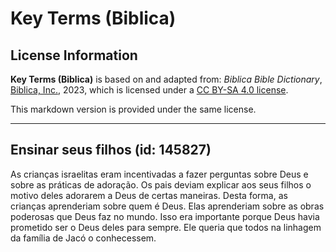 # Key Terms (Biblica)

## License Information

**Key Terms (Biblica)** is based on and adapted from: _Biblica Bible Dictionary_, [Biblica, Inc.](https://www.biblica.com/), 2023, which is licensed under a [CC BY-SA 4.0 license](https://creativecommons.org/licenses/by-sa/4.0/legalcode.en).

This markdown version is provided under the same license.



--------------------------------

## Ensinar seus filhos (id: 145827)

As crianças israelitas eram incentivadas a fazer perguntas sobre Deus e sobre as práticas de adoração. Os pais deviam explicar aos seus filhos o motivo deles adorarem a Deus de certas maneiras. Desta forma, as crianças aprenderiam sobre quem é Deus. Elas aprenderiam sobre as obras poderosas que Deus faz no mundo. Isso era importante porque Deus havia prometido ser o Deus deles para sempre. Ele queria que todos na linhagem da família de Jacó o conhecessem.


